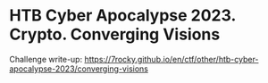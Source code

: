 # HTB Cyber Apocalypse 2023. Crypto. Converging Visions

Challenge write-up: https://7rocky.github.io/en/ctf/other/htb-cyber-apocalypse-2023/converging-visions
